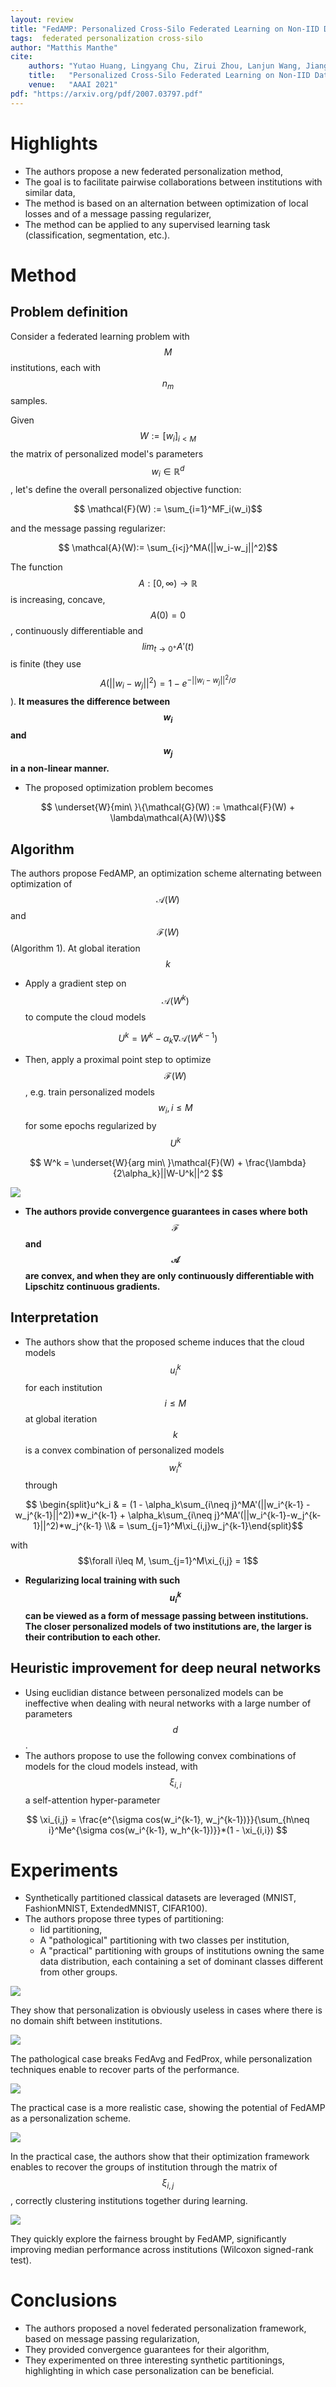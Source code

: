 ```yaml
---
layout: review
title: "FedAMP: Personalized Cross-Silo Federated Learning on Non-IID Data"
tags:  federated personalization cross-silo
author: "Matthis Manthe"
cite:
    authors: "Yutao Huang, Lingyang Chu, Zirui Zhou, Lanjun Wang, Jiangchuan Liu, Jian Pei, Yong Zhang"
    title:   "Personalized Cross-Silo Federated Learning on Non-IID Data"
    venue:   "AAAI 2021"
pdf: "https://arxiv.org/pdf/2007.03797.pdf"
---
```


# Highlights

* The authors propose a new federated personalization method,
* The goal is to facilitate pairwise collaborations between institutions with similar data,
* The method is based on an alternation between optimization of local losses and of a message passing regularizer,
* The method can be applied to any supervised learning task (classification, segmentation, etc.).

# Method

## Problem definition
Consider a federated learning problem with $$M$$ institutions, each with $$n_m$$ samples.

Given $$W:= [w_i]_{i<M}$$ the matrix of personalized model's parameters $$w_i\in\mathbb{R}^d$$, let's define the overall personalized objective function:

$$ \mathcal{F}(W) := \sum_{i=1}^MF_i(w_i)$$

and the message passing regularizer:

$$ \mathcal{A}(W):= \sum_{i<j}^MA(||w_i-w_j||^2)$$

The function $$A:[0, \infty) \rightarrow \mathbb{R}$$ is increasing, concave, $$A(0)=0$$, continuously differentiable and $$lim_{t\rightarrow 0^+}A'(t)$$ is finite (they use $$A(||w_i-w_j||^2) = 1 - e^{-||w_i-w_j||^2/\sigma}$$). **It measures
the difference between $$w_i$$ and $$w_j$$ in a non-linear manner.**
* The proposed optimization problem becomes 

$$ \underset{W}{min\ }\{\mathcal{G}(W) := \mathcal{F}(W) + \lambda\mathcal{A}(W)\}$$

## Algorithm
The authors propose FedAMP, an optimization scheme alternating between optimization of $$\mathcal{A}(W)$$ and $$\mathcal{F}(W)$$ (Algorithm 1). At global iteration $$k$$
* Apply a gradient step on $$\mathcal{A}(W^k)$$ to compute the cloud models

$$ U^k = W^k - \alpha_k\nabla\mathcal{A}(W^{k-1})$$

* Then, apply a proximal point step to optimize $$\mathcal{F}(W)$$, e.g. train personalized models $$w_i, i\leq M$$ for some epochs regularized by $$U^k$$

$$ W^k = \underset{W}{arg min\ }\mathcal{F}(W) + \frac{\lambda}{2\alpha_k}||W-U^k||^2 $$

![](/collections/images/fedamp/fedamp_scheme.jpg)

* **The authors provide convergence guarantees in cases where both $$\mathcal{F}$$ and $$\mathcal{A}$$ are convex, and when they are only continuously differentiable with Lipschitz continuous gradients.**

## Interpretation
* The authors show that the proposed scheme induces that the cloud models $$u_i^k$$ for each institution $$i\leq M$$ at global iteration $$k$$ is a convex combination of personalized models $$w_i^k$$ through

$$ \begin{split}u^k_i & = (1 - \alpha_k\sum_{i\neq j}^MA'(||w_i^{k-1} - w_j^{k-1}||^2))*w_i^{k-1} + \alpha_k\sum_{i\neq j}^MA'(||w_i^{k-1}-w_j^{k-1}||^2)*w_j^{k-1} \\& = \sum_{j=1}^M\xi_{i,j}w_j^{k-1}\end{split}$$ 

with $$\forall i\leq M, \sum_{j=1}^M\xi_{i,j} = 1$$

* **Regularizing local training with such $$u_i^k$$ can be viewed as a form of message passing between institutions. The closer personalized models of two institutions are, the larger is their contribution to each other.**

## Heuristic improvement for deep neural networks

* Using euclidian distance between personalized models can be ineffective when dealing with neural networks with a large number of parameters $$d$$.
* The authors propose to use the following convex combinations of models for the cloud models instead, with $$\xi_{i,i}$$ a self-attention hyper-parameter

$$ \xi_{i,j} = \frac{e^{\sigma cos(w_i^{k-1}, w_j^{k-1})}}{\sum_{h\neq i}^Me^{\sigma cos(w_i^{k-1}, w_h^{k-1})}}*(1 - \xi_{i,i}) $$

# Experiments
* Synthetically partitioned classical datasets are leveraged (MNIST, FashionMNIST, ExtendedMNIST, CIFAR100).
* The authors propose three types of partitioning:
	* Iid partitioning,
	* A "pathological" partitioning with two classes per institution,
	* A "practical" partitioning with groups of institutions owning the same data distribution, each containing a set of dominant classes different from other groups.

![](/collections/images/fedamp/fedamp_iid_results.jpg)

They show that personalization is obviously useless in cases where there is no domain shift between institutions.

![](/collections/images/fedamp/fedamp_non_iid1_results.jpg)

The pathological case breaks FedAvg and FedProx, while personalization techniques enable to recover parts of the performance.

![](/collections/images/fedamp/fedamp_non_iid2_results.jpg)

The practical case is a more realistic case, showing the potential of FedAMP as a personalization scheme.

![](/collections/images/fedamp/fedamp_message_weights.jpg)

In the practical case, the authors show that their optimization framework enables to recover the groups of institution through the matrix of $$\xi_{i,j}$$, correctly clustering institutions together during learning.

![](/collections/images/fedamp/fedamp_fairness.jpg)

They quickly explore the fairness brought by FedAMP, significantly improving median performance across institutions (Wilcoxon signed-rank test).


# Conclusions

* The authors proposed a novel federated personalization framework, based on message passing regularization,
* They provided convergence guarantees for their algorithm,
* They experimented on three interesting synthetic partitionings, highlighting in which case personalization can be beneficial.

